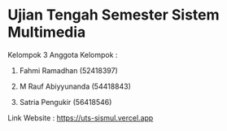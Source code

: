 # Ujian Tengah Semester Sistem Multimedia

Kelompok 3 Anggota Kelompok :

1. Fahmi Ramadhan (52418397)

2. M Rauf Abiyyunanda (54418843)

3. Satria Pengukir (56418546)

Link Website : https://uts-sismul.vercel.app
